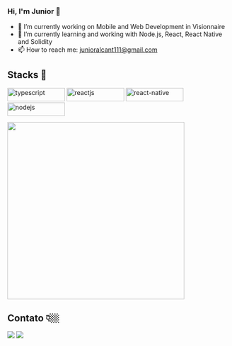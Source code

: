 ### Hi, I'm Junior 👋

- 🔭 I’m currently working on Mobile and Web Development in Visionnaire
- 🌱 I’m currently learning  and working with Node.js, React, React Native and Solidity
- 📫 How to reach me: junioralcant111@gmail.com

## Stacks 🔨


<p align="left">
<!-- <img src="https://img.shields.io/badge/JavaScript-323330?style=for-the-badge&logo=javascript&logoColor=F7DF1E" padding="10px" alt="javascript" width="130" height="30"/> -->
<img src="https://img.shields.io/badge/TypeScript-007ACC?style=for-the-badge&logo=typescript&logoColor=white" alt="typescript" padding="10px" width="130" height="30"/>
<img src="https://img.shields.io/badge/-ReactJs-61DAFB?logo=react&logoColor=white&style=for-the-badge" alt="reactjs" padding="10px" width="130" height="30"/>
<img src="https://img.shields.io/badge/React_Native-20232A?style=for-the-badge&logo=react&logoColor=61DAFB" alt="react-native" padding="10px" width="130" height="30"/>
<img src="https://img.shields.io/badge/Node.js-339933?style=for-the-badge&logo=nodedotjs&logoColor=white" alt="nodejs" padding="10px" width="130" height="30"/>
</p>


<img src="https://github-readme-stats.vercel.app/api?username=junioralcant&show_icons=true&theme=radical" width="400">

## Contato 👇🏼

<div>
<a href="https://www.linkedin.com/in/junior-marques-a85053187/" target="_blank"><img src="https://img.shields.io/badge/-LinkedIn-%230077B5?style=for-the-badge&logo=linkedin&logoColor=white" target="_blank"></a>  
  <a href="https://www.instagram.com/jrrmarques/" target="_blank"><img src="https://img.shields.io/badge/-Instagram-%23E4405F?style=for-the-badge&logo=instagram&logoColor=white" target="_blank"></a>
</a>
</div>
<!--
**junioralcant/junioralcant** is a ✨ _special_ ✨ repository because its `README.md` (this file) appears on your GitHub profile.

Here are some ideas to get you started:
-->
